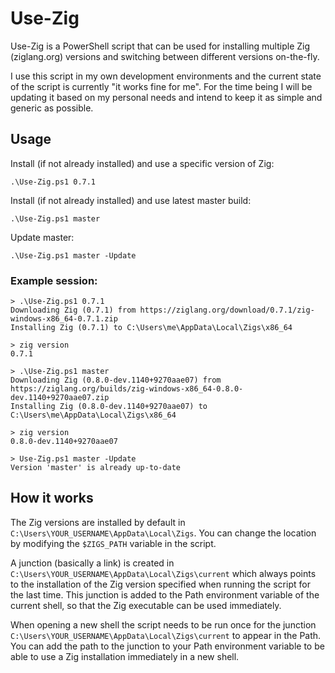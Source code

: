 Use-Zig
=======

Use-Zig is a PowerShell script that can be used for installing multiple Zig
(ziglang.org) versions and switching between different versions on-the-fly.

I use this script in my own development environments and the current state of
the script is currently "it works fine for me". For the time being I will be
updating it based on my personal needs and intend to keep it as simple and
generic as possible.

## Usage

Install (if not already installed) and use a specific version of Zig:

```
.\Use-Zig.ps1 0.7.1
```

Install (if not already installed) and use latest master build:

```
.\Use-Zig.ps1 master
```

Update master:

```
.\Use-Zig.ps1 master -Update
```

### Example session:
```
> .\Use-Zig.ps1 0.7.1
Downloading Zig (0.7.1) from https://ziglang.org/download/0.7.1/zig-windows-x86_64-0.7.1.zip
Installing Zig (0.7.1) to C:\Users\me\AppData\Local\Zigs\x86_64

> zig version
0.7.1

> .\Use-Zig.ps1 master
Downloading Zig (0.8.0-dev.1140+9270aae07) from https://ziglang.org/builds/zig-windows-x86_64-0.8.0-dev.1140+9270aae07.zip
Installing Zig (0.8.0-dev.1140+9270aae07) to C:\Users\me\AppData\Local\Zigs\x86_64

> zig version
0.8.0-dev.1140+9270aae07

> Use-Zig.ps1 master -Update
Version 'master' is already up-to-date
```

## How it works

The Zig versions are installed by default in
`C:\Users\YOUR_USERNAME\AppData\Local\Zigs`. You can change the location by
modifying the `$ZIGS_PATH` variable in the script.

A junction (basically a link) is created in
`C:\Users\YOUR_USERNAME\AppData\Local\Zigs\current` which always points to the
installation of the Zig version specified when running the script for the last
time. This junction is added to the Path environment variable of the current
shell, so that the Zig executable can be used immediately.

When opening a new shell the script needs to be run once for the junction
`C:\Users\YOUR_USERNAME\AppData\Local\Zigs\current` to appear in the Path. You
can add the path to the junction to your Path environment variable to be able
to use a Zig installation immediately in a new shell.
